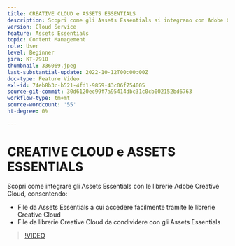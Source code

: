 ```yaml
---
title: CREATIVE CLOUD e ASSETS ESSENTIALS
description: Scopri come gli Assets Essentials si integrano con Adobe Creative Cloud.
version: Cloud Service
feature: Assets Essentials
topic: Content Management
role: User
level: Beginner
jira: KT-7918
thumbnail: 336069.jpeg
last-substantial-update: 2022-10-12T00:00:00Z
doc-type: Feature Video
exl-id: 74eb8b3c-b521-4fd1-9859-43c06f754005
source-git-commit: 30d6120ec99f7a95414dbc31c0cb002152bd6763
workflow-type: tm+mt
source-wordcount: '55'
ht-degree: 0%

---
```


# CREATIVE CLOUD e ASSETS ESSENTIALS

Scopri come integrare gli Assets Essentials con le librerie Adobe Creative Cloud, consentendo:

+ File da Assets Essentials a cui accedere facilmente tramite le librerie Creative Cloud
+ File da librerie Creative Cloud da condividere con gli Assets Essentials

>[!VIDEO](https://video.tv.adobe.com/v/336069?quality=12&learn=on)
